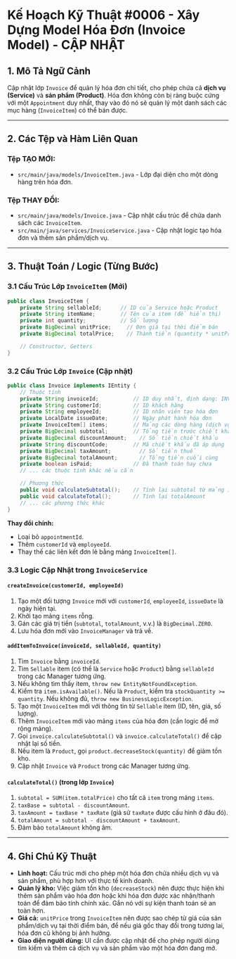 # Kế Hoạch Kỹ Thuật #0006 - Xây Dựng Model Hóa Đơn (Invoice Model) - CẬP NHẬT

## 1. Mô Tả Ngữ Cảnh

Cập nhật lớp `Invoice` để quản lý hóa đơn chi tiết, cho phép chứa cả **dịch vụ (Service)** và **sản phẩm (Product)**. Hóa đơn không còn bị ràng buộc cứng với một `Appointment` duy nhất, thay vào đó nó sẽ quản lý một danh sách các mục hàng (`InvoiceItem`) có thể bán được.

---

## 2. Các Tệp và Hàm Liên Quan

### Tệp TẠO MỚI:
- `src/main/java/models/InvoiceItem.java` - Lớp đại diện cho một dòng hàng trên hóa đơn.

### Tệp THAY ĐỔI:
- `src/main/java/models/Invoice.java` - Cập nhật cấu trúc để chứa danh sách các `InvoiceItem`.
- `src/main/java/services/InvoiceService.java` - Cập nhật logic tạo hóa đơn và thêm sản phẩm/dịch vụ.

---

## 3. Thuật Toán / Logic (Từng Bước)

### 3.1 Cấu Trúc Lớp `InvoiceItem` (Mới)

```java
public class InvoiceItem {
    private String sellableId;      // ID của Service hoặc Product
    private String itemName;        // Tên của item (để hiển thị)
    private int quantity;           // Số lượng
    private BigDecimal unitPrice;     // Đơn giá tại thời điểm bán
    private BigDecimal totalPrice;    // Thành tiền (quantity * unitPrice)

    // Constructor, Getters
}
```

### 3.2 Cấu Trúc Lớp `Invoice` (Cập nhật)

```java
public class Invoice implements IEntity {
    // Thuộc tính
    private String invoiceId;           // ID duy nhất, định dạng: INV_XXXXX
    private String customerId;          // ID khách hàng
    private String employeeId;          // ID nhân viên tạo hóa đơn
    private LocalDate issueDate;        // Ngày phát hành hóa đơn
    private InvoiceItem[] items;        // Mảng các dòng hàng (dịch vụ và sản phẩm)
    private BigDecimal subtotal;        // Tổng tiền trước chiết khấu và thuế
    private BigDecimal discountAmount;    // Số tiền chiết khấu
    private String discountCode;        // Mã chiết khấu đã áp dụng
    private BigDecimal taxAmount;         // Số tiền thuế
    private BigDecimal totalAmount;       // Tổng tiền cuối cùng
    private boolean isPaid;             // Đã thanh toán hay chưa
    // ... các thuộc tính khác nếu cần

    // Phương thức
    public void calculateSubtotal();    // Tính lại subtotal từ mảng items
    public void calculateTotal();       // Tính lại totalAmount
    // ... các phương thức khác
}
```
**Thay đổi chính:**
- Loại bỏ `appointmentId`.
- Thêm `customerId` và `employeeId`.
- Thay thế các liên kết đơn lẻ bằng mảng `InvoiceItem[]`.

### 3.3 Logic Cập Nhật trong `InvoiceService`

#### `createInvoice(customerId, employeeId)`
1.  Tạo một đối tượng `Invoice` mới với `customerId`, `employeeId`, `issueDate` là ngày hiện tại.
2.  Khởi tạo mảng `items` rỗng.
3.  Gán các giá trị tiền (`subtotal`, `totalAmount`, v.v.) là `BigDecimal.ZERO`.
4.  Lưu hóa đơn mới vào `InvoiceManager` và trả về.

#### `addItemToInvoice(invoiceId, sellableId, quantity)`
1.  Tìm `Invoice` bằng `invoiceId`.
2.  Tìm `Sellable` item (có thể là `Service` hoặc `Product`) bằng `sellableId` trong các Manager tương ứng.
3.  Nếu không tìm thấy item, `throw new EntityNotFoundException`.
4.  Kiểm tra `item.isAvailable()`. Nếu là `Product`, kiểm tra `stockQuantity >= quantity`. Nếu không đủ, `throw new BusinessLogicException`.
5.  Tạo một `InvoiceItem` mới với thông tin từ `Sellable` item (ID, tên, giá, số lượng).
6.  Thêm `InvoiceItem` mới vào mảng `items` của hóa đơn (cần logic để mở rộng mảng).
7.  Gọi `invoice.calculateSubtotal()` và `invoice.calculateTotal()` để cập nhật lại số tiền.
8.  Nếu item là `Product`, gọi `product.decreaseStock(quantity)` để giảm tồn kho.
9.  Cập nhật `Invoice` và `Product` trong các Manager tương ứng.

#### `calculateTotal()` (trong lớp `Invoice`)
1.  `subtotal = SUM(item.totalPrice)` cho tất cả `item` trong mảng `items`.
2.  `taxBase = subtotal - discountAmount`.
3.  `taxAmount = taxBase * taxRate` (giả sử `taxRate` được cấu hình ở đâu đó).
4.  `totalAmount = subtotal - discountAmount + taxAmount`.
5.  Đảm bảo `totalAmount` không âm.

---

## 4. Ghi Chú Kỹ Thuật

- **Linh hoạt:** Cấu trúc mới cho phép một hóa đơn chứa nhiều dịch vụ và sản phẩm, phù hợp hơn với thực tế kinh doanh.
- **Quản lý kho:** Việc giảm tồn kho (`decreaseStock`) nên được thực hiện khi thêm sản phẩm vào hóa đơn hoặc khi hóa đơn được xác nhận/thanh toán để đảm bảo tính chính xác. Gắn nó với sự kiện thanh toán sẽ an toàn hơn.
- **Giá cả:** `unitPrice` trong `InvoiceItem` nên được sao chép từ giá của sản phẩm/dịch vụ tại thời điểm bán, để nếu giá gốc thay đổi trong tương lai, hóa đơn cũ không bị ảnh hưởng.
- **Giao diện người dùng:** UI cần được cập nhật để cho phép người dùng tìm kiếm và thêm cả dịch vụ và sản phẩm vào một hóa đơn đang mở.

